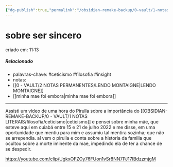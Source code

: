 ```yaml
---
{"dg-publish":true,"permalink":"/obsidian-remake-backup/0-vault/1-notas-literais/filosofia/sobre-ser-sincero/","tags":["ceticismo","filosofia","insight"],"dgHomeLink":true,"dgShowLocalGraph":true,"dgShowFileTree":true,"noteIcon":""}
---
```


# sobre ser sincero
criado em: 11:13

##### Relacionado
- palavras-chave: #ceticismo #filosofia #insight
- notas:
- [[0 - VAULT/2 NOTAS PERMANENTES/LENDO MONTAIGNE\|LENDO MONTAIGNE]]
- [[minha mae foi embora\|minha mae foi embora]]
---

Assisti um vídeo de uma hora do Pirulla sobre a importância do [[OBSIDIAN-REMAKE-BACKUP/0 - VAULT/1 NOTAS LITERAIS/filosofia/ceticismo\|ceticismo]]  e pensei sobre minha mãe, que esteve aqui em cuiabá entre 15 e 21 de julho 2022 e me disse, em uma oportunidade que mentiu para mim e assumiu tal mentira sozinha; que não se arrependia. 
aí vem o pirulla e conta sobre a historia da familia que ocultou sobre a morte iminente da mae, impedindo ela de ter a chance de se despedir.

https://youtube.com/clip/UgkxOFZOy76FUon1vSr8NN7PJ17IBdzzmjgM
